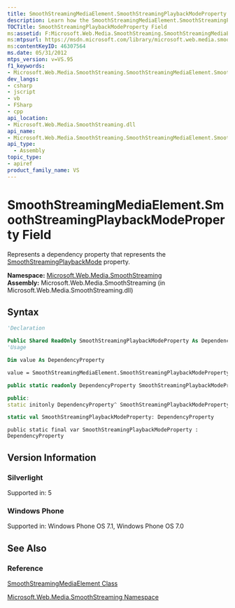 ```yaml
---
title: SmoothStreamingMediaElement.SmoothStreamingPlaybackModeProperty Field (Microsoft.Web.Media.SmoothStreaming)
description: Learn how the SmoothStreamingMediaElement.SmoothStreamingPlaybackModeProperty field represents a dependency property that represents the SmoothStreamingPlaybackMode property.
TOCTitle: SmoothStreamingPlaybackModeProperty Field
ms:assetid: F:Microsoft.Web.Media.SmoothStreaming.SmoothStreamingMediaElement.SmoothStreamingPlaybackModeProperty
ms:mtpsurl: https://msdn.microsoft.com/library/microsoft.web.media.smoothstreaming.smoothstreamingmediaelement.smoothstreamingplaybackmodeproperty(v=VS.95)
ms:contentKeyID: 46307564
ms.date: 05/31/2012
mtps_version: v=VS.95
f1_keywords:
- Microsoft.Web.Media.SmoothStreaming.SmoothStreamingMediaElement.SmoothStreamingPlaybackModeProperty
dev_langs:
- csharp
- jscript
- vb
- FSharp
- cpp
api_location:
- Microsoft.Web.Media.SmoothStreaming.dll
api_name:
- Microsoft.Web.Media.SmoothStreaming.SmoothStreamingMediaElement.SmoothStreamingPlaybackModeProperty
api_type:
  - Assembly
topic_type:
- apiref
product_family_name: VS
---
```


# SmoothStreamingMediaElement.SmoothStreamingPlaybackModeProperty Field

Represents a dependency property that represents the [SmoothStreamingPlaybackMode](smoothstreamingmediaelement-smoothstreamingplaybackmode-property-microsoft-web-media-smoothstreaming_1.md) property.

**Namespace:**  [Microsoft.Web.Media.SmoothStreaming](microsoft-web-media-smoothstreaming-namespace_1.md)  
**Assembly:**  Microsoft.Web.Media.SmoothStreaming (in Microsoft.Web.Media.SmoothStreaming.dll)

## Syntax

```vb
'Declaration

Public Shared ReadOnly SmoothStreamingPlaybackModeProperty As DependencyProperty
'Usage

Dim value As DependencyProperty

value = SmoothStreamingMediaElement.SmoothStreamingPlaybackModeProperty
```

```csharp
public static readonly DependencyProperty SmoothStreamingPlaybackModeProperty
```

```cpp
public:
static initonly DependencyProperty^ SmoothStreamingPlaybackModeProperty
```

``` fsharp
static val SmoothStreamingPlaybackModeProperty: DependencyProperty
```

```jscript
public static final var SmoothStreamingPlaybackModeProperty : DependencyProperty
```

## Version Information

### Silverlight

Supported in: 5  

### Windows Phone

Supported in: Windows Phone OS 7.1, Windows Phone OS 7.0  

## See Also

### Reference

[SmoothStreamingMediaElement Class](smoothstreamingmediaelement-class-microsoft-web-media-smoothstreaming_1.md)

[Microsoft.Web.Media.SmoothStreaming Namespace](microsoft-web-media-smoothstreaming-namespace_1.md)
